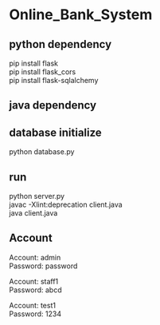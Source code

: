 # Online_Bank_System

## python dependency
pip install flask  
pip install flask_cors  
pip install flask-sqlalchemy  

## java dependency

## database initialize
python database.py  

## run
python server.py  
javac -Xlint:deprecation client.java  
java client.java

## Account
Account: admin  
Password: password

Account: staff1  
Password: abcd

Account: test1  
Password: 1234
